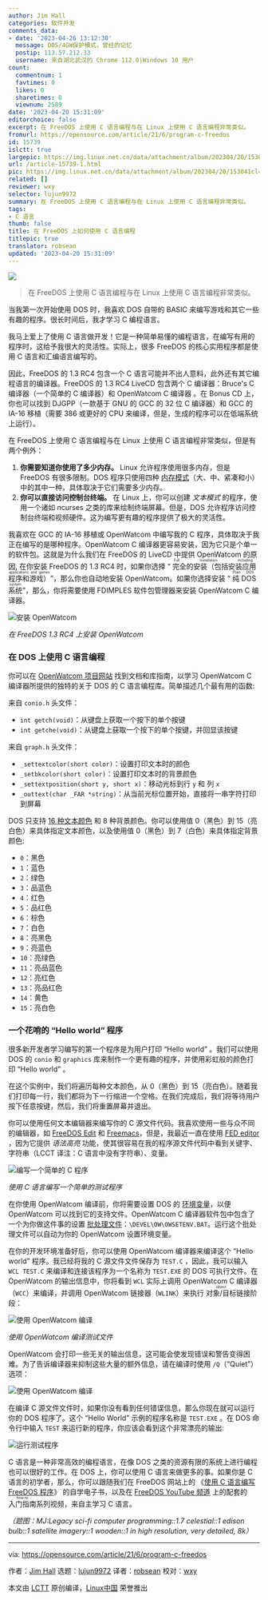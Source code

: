 ```yaml
---
author: Jim Hall
categories: 软件开发
comments_data:
- date: '2023-04-26 13:12:30'
  message: DOS/4GW保护模式，曾经的记忆
  postip: 113.57.212.33
  username: 来自湖北武汉的 Chrome 112.0|Windows 10 用户
count:
  commentnum: 1
  favtimes: 0
  likes: 0
  sharetimes: 0
  viewnum: 2589
date: '2023-04-20 15:31:09'
editorchoice: false
excerpt: 在 FreeDOS 上使用 C 语言编程与在 Linux 上使用 C 语言编程非常类似。
fromurl: https://opensource.com/article/21/6/program-c-freedos
id: 15739
islctt: true
largepic: https://img.linux.net.cn/data/attachment/album/202304/20/153041cl4dqmq46p63vl6l.jpg
url: /article-15739-1.html
pic: https://img.linux.net.cn/data/attachment/album/202304/20/153041cl4dqmq46p63vl6l.jpg.thumb.jpg
related: []
reviewer: wxy
selector: lujun9972
summary: 在 FreeDOS 上使用 C 语言编程与在 Linux 上使用 C 语言编程非常类似。
tags:
- C 语言
thumb: false
title: 在 FreeDOS 上如何使用 C 语言编程
titlepic: true
translator: robsean
updated: '2023-04-20 15:31:09'
---
```


![](https://img.linux.net.cn/data/attachment/album/202304/20/153041cl4dqmq46p63vl6l.jpg)



> 
> 在 FreeDOS 上使用 C 语言编程与在 Linux 上使用 C 语言编程非常类似。
> 
> 
> 


当我第一次开始使用 DOS 时，我喜欢 DOS 自带的 BASIC 来编写游戏和其它一些有趣的程序。很长时间后，我才学习 C 编程语言。


我马上爱上了使用 C 语言做开发！它是一种简单易懂的编程语言，在编写有用的程序时，这给予我很大的灵活性。实际上，很多 FreeDOS 的核心实用程序都是使用 C 语言和汇编语言编写的。


因此，FreeDOS 的 1.3 RC4 包含一个 C 语言可能并不出人意料，此外还有其它编程语言的编译器。FreeDOS 的 1.3 RC4 LiveCD 包含两个 C 编译器：Bruce's C 编译器（一个简单的 C 编译器）和 OpenWatcom C 编译器 。在 Bonus CD 上，你也可以找到 DJGPP（一款基于 GNU 的 GCC 的 32 位 C 编译器）和 GCC 的 IA-16 移植（需要 386 或更好的 CPU 来编译，但是，生成的程序可以在低端系统上运行）。


在 FreeDOS 上使用 C 语言编程与在 Linux 上使用 C 语言编程非常类似，但是有两个例外：


1. **你需要知道你使用了多少内存。** Linux 允许程序使用很多内存，但是 FreeDOS 有很多限制。DOS 程序只使用四种 [内存模式](https://devblogs.microsoft.com/oldnewthing/20200728-00/?p=104012)（大、中、紧凑和小）中的其中一种，具体取决于它们需要多少内存。
2. **你可以直接访问控制台终端。** 在 Linux 上，你可以创建 *文本模式* 的程序，使用一个诸如 ncurses 之类的库来绘制终端屏幕。但是，DOS 允许程序访问控制台终端和视频硬件。这为编写更有趣的程序提供了极大的灵活性。


我喜欢在 GCC 的 IA-16 移植或 OpenWatcom 中编写我的 C 程序，具体取决于我正在编写的是哪种程序。OpenWatcom C 编译器更容易安装，因为它只是个单一的软件包。这就是为什么我们在 FreeDOS 的 LiveCD 中提供 OpenWatcom 的原因, 在你安装 FreeDOS 的 1.3 RC4 时，如果你选择 “<ruby> 完全的安装（包括安装应用程序和游戏） <rt>  Full installation including applications and games </rt></ruby>”，那么你也自动地安装 OpenWatcom。如果你选择安装 “<ruby> 纯 DOS 系统 <rt>  Plain DOS system </rt></ruby>”，那么，你将需要使用 FDIMPLES 软件包管理器来安装 OpenWatcom C 编译器。


![安装 OpenWatcom](https://img.linux.net.cn/data/attachment/album/202304/20/153110kzhje7k76aoisi6i.png "Installing OpenWatcom on FreeDOS 1.3 RC4")


*在 FreeDOS 1.3 RC4 上安装 OpenWatcom*


### 在 DOS 上使用 C 语言编程


你可以在 [OpenWatcom 项目网站](http://openwatcom.org/) 找到文档和库指南，以学习 OpenWatcom C 编译器所提供的独特的关于 DOS 的 C 语言编程库。简单描述几个最有用的函数:


来自 `conio.h` 头文件：


* `int getch(void)`：从键盘上获取一个按下的单个按键
* `int getche(void)`：从键盘上获取一个按下的单个按键，并回显该按键


来自 `graph.h` 头文件：


* `_settextcolor(short color)`：设置打印文本时的颜色
* `_setbkcolor(short color)`：设置打印文本时的背景颜色
* `_settextposition(short y, short x)`：移动光标到行 `y` 和 列 `x`
* `_outtext(char _FAR *string)`：从当前光标位置开始，直接将一串字符打印到屏幕


DOS 只支持 [16 种文本颜色](https://opensource.com/article/21/6/freedos-sixteen-colors) 和 8 种背景颜色。你可以使用值 0（黑色）到 15（亮白色）来具体指定文本颜色，以及使用值 0（黑色）到 7（白色）来具体指定背景颜色:


* `0`：黑色
* `1`：蓝色
* `2`：绿色
* `3`：品蓝色
* `4`：红色
* `5`：品红色
* `6`：棕色
* `7`：白色
* `8`：亮黑色
* `9`：亮蓝色
* `10`：亮绿色
* `11`：亮品蓝色
* `12`：亮红色
* `13`：亮品红色
* `14`：黄色
* `15`：亮白色


### 一个花哨的 “Hello world” 程序


很多新开发者学习编写的第一个程序是为用户打印 “Hello world” 。我们可以使用 DOS 的 `conio` 和 `graphics` 库来制作一个更有趣的程序，并使用彩虹般的颜色打印 “Hello world” 。


在这个实例中，我们将遍历每种文本颜色，从 0（黑色）到 15（亮白色）。随着我们打印每一行，我们都将为下一行缩进一个空格。在我们完成后，我们将等待用户按下任意按键，然后，我们将重置屏幕并退出。


你可以使用任何文本编辑器来编写你的 C 源文件代码。我喜欢使用一些与众不同的编辑器，如 [FreeDOS Edit](https://opensource.com/article/21/6/freedos-text-editor) 和 [Freemacs](https://opensource.com/article/21/6/freemacs)，但是，我最近一直在使用 [FED editor](https://opensource.com/article/21/1/fed-editor) ，因为它提供 *语法高亮* 功能，使其很容易在我的程序源文件代码中看到关键字、字符串（LCCT 译注：C 语言中没有字符串）、变量。


![编写一个简单的 C 程序](https://img.linux.net.cn/data/attachment/album/202304/20/153110v2m28mkiinrmmntr.png "Writing a simple test program in C")


*使用 C 语言编写一个简单的测试程序*


在你使用 OpenWatcom 编译前，你将需要设置 DOS 的 [环境变量](https://opensource.com/article/21/6/freedos-environment-variables)，以便 OpenWatcom 可以找到它的支持文件。OpenWatcom C 编译器软件包中包含了一个为你做这件事的设置 [批处理文件](https://opensource.com/article/21/6/automate-tasks-bat-files-freedos)：`\DEVEL\OW\OWSETENV.BAT`。运行这个批处理文件可以自动为你的 OpenWatcom 设置环境变量。


在你的开发环境准备好后，你可以使用 OpenWatcom 编译器来编译这个 “Hello world” 程序。我已经将我的 C 源文件文件保存为 `TEST.C` ，因此，我可以输入 `WCL TEST.C` 来编译和连接该程序为一个名称为 `TEST.EXE` 的 DOS 可执行文件。在 OpenWatcom 的输出信息中，你将看到 `WCL` 实际上调用 OpenWatcom C 编译器（`WCC`）来编译，并调用 OpenWatcom 链接器（`WLINK`）来执行 <ruby> 对象/目标 <rt>  object </rt></ruby> 链接阶段：


![使用 OpenWatcom 编译](https://img.linux.net.cn/data/attachment/album/202304/20/153110fnswgbll31tmlnmg.png "Compiling the test program with OpenWatcom")


*使用 OpenWatcom 编译测试文件*


OpenWatcom 会打印一些无关的输出信息，这可能会使发现错误和警告变得困难。为了告诉编译器来抑制这些大量的额外信息，请在编译时使用 `/Q`（“Quiet”）选项：


![使用 OpenWatcom 编译](https://img.linux.net.cn/data/attachment/album/202304/20/153111a60sjj5jc0cjs01c.png "Use the /Q (\"Quiet\") option to make OpenWatcom print less output")


在编译 C 源文件文件时，如果你没有看到任何错误信息，那么你现在就可以运行你的 DOS 程序了。这个 “Hello World” 示例的程序名称是 `TEST.EXE` 。在 DOS 命令行中输入 `TEST` 来运行新的程序，你应该会看到这个非常漂亮的输出:


![运行测试程序](https://img.linux.net.cn/data/attachment/album/202304/20/153111c4hiwfbhbyhzyi4h.png "You can create beautiful programs in C")


C 语言是一种非常高效的编程语言，在像 DOS 之类的资源有限的系统上进行编程也可以很好的工作。在 DOS 上，你可以使用 C 语言来做更多的事。如果你是 C 语言的初学者，那么，你可以跟随我们在 FreeDOS 网站上的 《[使用 C 语言编写 FreeDOS 程序](https://www.freedos.org/books/cprogramming/)》 的自学电子书，以及在 [FreeDOS YouTube 频道](https://www.youtube.com/freedosproject) 上的配套的 <ruby> 入门指南 <rt>  how-to </rt></ruby> 系列视频，来自主学习 C 语言。


*（题图：MJ:Legacy sci-fi computer programming::1.7 celestial::1 edison bulb::1 satellite imagery::1 wooden::1 in high resolution, very detailed, 8k）*




---


via: <https://opensource.com/article/21/6/program-c-freedos>


作者：[Jim Hall](https://opensource.com/users/jim-hall) 选题：[lujun9972](https://github.com/lujun9972) 译者：[robsean](https://github.com/robsean) 校对：[wxy](https://github.com/wxy)


本文由 [LCTT](https://github.com/LCTT/TranslateProject) 原创编译，[Linux中国](https://linux.cn/) 荣誉推出